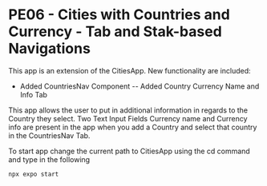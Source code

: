 # PE06 - Cities with Countries and Currency - Tab and Stak-based Navigations

This app is an extension of the CitiesApp. New functionality are included:
- Added CountriesNav Component
-- Added Country Currency Name and Info Tab

This app allows the user to put in additional information in regards to the Country they select. Two Text Input Fields Currency name and Currency info are present in the app when you add a Country and select that country in the CountriesNav Tab.


To start app change the current path to CitiesApp using the cd command and type in the following

```
npx expo start
```
